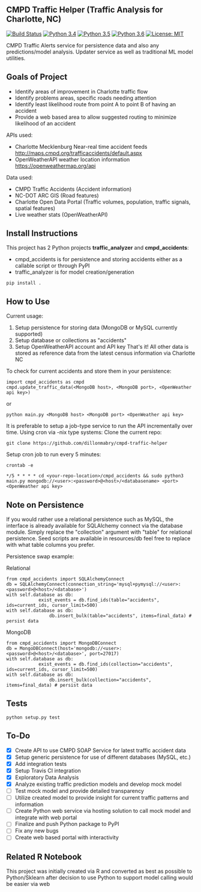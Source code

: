 ## CMPD Traffic Helper (Traffic Analysis for Charlotte, NC)
[![Build Status](https://travis-ci.org/dillonmabry/cmpd-traffic-helper.svg?branch=master)](https://travis-ci.org/dillonmabry/cmpd-traffic-helper)
[![Python 3.4](https://img.shields.io/badge/python-3.4-blue.svg)](https://www.python.org/downloads/release/python-340/)
[![Python 3.5](https://img.shields.io/badge/python-3.5-blue.svg)](https://www.python.org/downloads/release/python-350/)
[![Python 3.6](https://img.shields.io/badge/python-3.6-blue.svg)](https://www.python.org/downloads/release/python-360/)
[![License: MIT](https://img.shields.io/badge/License-MIT-yellow.svg)](https://opensource.org/licenses/MIT)

CMPD Traffic Alerts service for persistence data and also any predictions/model analysis. Updater service as well as traditional ML model utilities.

## Goals of Project
- Identify areas of improvement in Charlotte traffic flow
- Identify problems areas, specific roads needing attention
- Identify least likelihood route from point A to point B of having an accident
- Provide a web based area to allow suggested routing to minimize likelihood of an accident

APIs used:
- Charlotte Mecklenburg Near-real time accident feeds http://maps.cmpd.org/trafficaccidents/default.aspx
- OpenWeatherAPI weather location information https://openweathermap.org/api

Data used:
- CMPD Traffic Accidents (Accident information)
- NC-DOT ARC GIS (Road features)
- Charlotte Open Data Portal (Traffic volumes, population, traffic signals, spatial features)
- Live weather stats (OpenWeatherAPI)

## Install Instructions
This project has 2 Python projects **traffic_analyzer** and **cmpd_accidents**:
- cmpd_accidents is for persistence and storing accidents either as a callable script or through PyPI
- traffic_analyzer is for model creation/generation

```
pip install .
```

## How to Use
Current usage:
1. Setup persistence for storing data (MongoDB or MySQL currently supported)
2. Setup database or collections as "accidents"
3. Setup OpenWeatherAPI account and API key
That's it! All other data is stored as reference data from the latest census information via Charlotte NC

To check for current accidents and store them in your persistence:
```
import cmpd_accidents as cmpd
cmpd.update_traffic_data(<MongoDB host>, <MongoDB port>, <OpenWeather api key>) 
```
or
```
python main.py <MongoDB host> <MongoDB port> <OpenWeather api key>
```
It is preferable to setup a job-type service to run the API incrementally over time.
Using cron via -nix type systems:
Clone the current repo:
```
git clone https://github.com/dillonmabry/cmpd-traffic-helper
```
Setup cron job to run every 5 minutes:
```
crontab -e
```
```
*/5 * * * * cd <your-repo-location>/cmpd_accidents && sudo python3 main.py mongodb://<user>:<password>@<host>/<databasename> <port> <OpenWeather api key>
```
## Note on Persistence
If you would rather use a relational persistence such as MySQL, the interface is already available for SQLAlchemy connect via the database module. Simply replace the "collection" argument with "table" for relational persistence. Seed scripts are available in resources/db feel free to replace with what table columns you prefer.

Persistence swap example:

Relational
```
from cmpd_accidents import SQLAlchemyConnect
db = SQLAlchemyConnect(connection_string='mysql+pymysql://<user>:<password>@<host>/<database>')
with self.database as db:
            exist_events = db.find_ids(table="accidents", ids=current_ids, cursor_limit=500)
with self.database as db:
                db.insert_bulk(table="accidents", items=final_data) # persist data
```
MongoDB
```
from cmpd_accidents import MongoDBConnect
db = MongoDBConnect(host='mongodb://<user>:<password>@<host>/<database>', port=27017)
with self.database as db:
            exist_events = db.find_ids(collection="accidents", ids=current_ids, cursor_limit=500)
with self.database as db:
                db.insert_bulk(collection="accidents", items=final_data) # persist data
```

## Tests
```
python setup.py test
```
## To-Do
- [X] Create API to use CMPD SOAP Service for latest traffic accident data
- [X] Setup generic persistence for use of different databases (MySQL, etc.)
- [X] Add integration tests
- [X] Setup Travis CI integration
- [X] Exploratory Data Analysis
- [X] Analyze existing traffic prediction models and develop mock model
- [ ] Test mock model and provide detailed transparency
- [ ] Utilize created model to provide insight for current traffic patterns and information
- [ ] Create Python web service via hosting solution to call mock model and integrate with web portal
- [ ] Finalize and push Python package to PyPI
- [ ] Fix any new bugs
- [ ] Create web based portal with interactivity

## Related R Notebook
This project was initially created via R and converted as best as possible to Python/Sklearn after decision to use Python to support model calling would be easier via web
